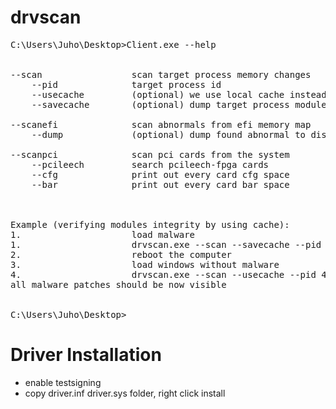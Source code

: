 # drvscan
<pre>
C:\Users\Juho\Desktop>Client.exe --help


--scan                 scan target process memory changes
    --pid              target process id
    --usecache         (optional) we use local cache instead of original PE files
    --savecache        (optional) dump target process modules to disk

--scanefi              scan abnormals from efi memory map
    --dump             (optional) dump found abnormal to disk

--scanpci              scan pci cards from the system
    --pcileech         search pcileech-fpga cards
    --cfg              print out every card cfg space
    --bar              print out every card bar space



Example (verifying modules integrity by using cache):
1.                     load malware
1.                     drvscan.exe --scan --savecache --pid 4
2.                     reboot the computer
3.                     load windows without malware
4.                     drvscan.exe --scan --usecache --pid 4
all malware patches should be now visible


C:\Users\Juho\Desktop>
</pre>
# Driver Installation
- enable testsigning  
- copy driver.inf driver.sys folder, right click install



